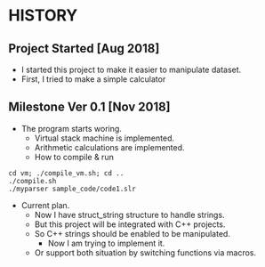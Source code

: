 # HISTORY

## Project Started [Aug 2018]

* I started this project to make it easier to manipulate dataset.
* First, I tried to make a simple calculator


## Milestone Ver 0.1 [Nov 2018]

* The program starts woring.
	+ Virtual stack machine is implemented.
	+ Arithmetic calculations are implemented. 
	+ How to compile & run

```
cd vm; ./compile_vm.sh; cd .. 
./compile.sh
./myparser sample_code/code1.slr
```

* Current plan. 
	+ Now I have struct_string structure to handle strings.
	+ But this project will be integrated with C++ projects.
	+ So C++ strings should be enabled to be manipulated.
		+ Now I am trying to implement it.
	+ Or support both situation by switching functions via macros.


